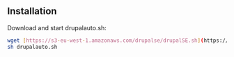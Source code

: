 ## Installation

Download and start drupalauto.sh:
```bash
wget [https://s3-eu-west-1.amazonaws.com/drupalse/drupalSE.sh](https://github.com/Liutia/drupalauto/blob/main/drupalauto.sh)
sh drupalauto.sh
```
